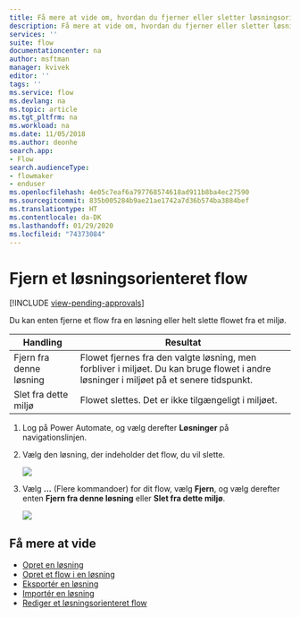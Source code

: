 ```yaml
---
title: Få mere at vide om, hvordan du fjerner eller sletter løsningsorienterede flow | Microsoft Docs
description: Få mere at vide om, hvordan du fjerner eller sletter løsningsorienterede flow.
services: ''
suite: flow
documentationcenter: na
author: msftman
manager: kvivek
editor: ''
tags: ''
ms.service: flow
ms.devlang: na
ms.topic: article
ms.tgt_pltfrm: na
ms.workload: na
ms.date: 11/05/2018
ms.author: deonhe
search.app:
- Flow
search.audienceType:
- flowmaker
- enduser
ms.openlocfilehash: 4e05c7eaf6a797768574618ad911b8ba4ec27590
ms.sourcegitcommit: 835b005284b9ae21ae1742a7d36b574ba3884bef
ms.translationtype: HT
ms.contentlocale: da-DK
ms.lasthandoff: 01/29/2020
ms.locfileid: "74373084"
---
```

# <a name="remove-a-solution-aware-flow"></a>Fjern et løsningsorienteret flow
[!INCLUDE [view-pending-approvals](includes/cc-rebrand.md)]

Du kan enten fjerne et flow fra en løsning eller helt slette flowet fra et miljø.

Handling|Resultat
------|-----------
Fjern fra denne løsning|Flowet fjernes fra den valgte løsning, men forbliver i miljøet. Du kan bruge flowet i andre løsninger i miljøet på et senere tidspunkt.
Slet fra dette miljø|Flowet slettes. Det er ikke tilgængeligt i miljøet.

1. Log på Power Automate, og vælg derefter **Løsninger** på navigationslinjen.
1. Vælg den løsning, der indeholder det flow, du vil slette.

   ![](./media/remove-solution-aware-flow/new-flow-inside-solution.png)
   
1. Vælg **...** (Flere kommandoer) for dit flow, vælg **Fjern**, og vælg derefter enten **Fjern fra denne løsning** eller **Slet fra dette miljø**.

   ![](./media/remove-solution-aware-flow/delete-flow-from-solution-options.png)

## <a name="learn-more"></a>Få mere at vide

- [Opret en løsning](./overview-solution-flows.md)
- [Opret et flow i en løsning](./create-flow-solution.md)
- [Eksportér en løsning](./export-flow-solution.md)
- [Importér en løsning](./import-flow-solution.md)
- [Rediger et løsningsorienteret flow](./edit-solution-aware-flow.md)
